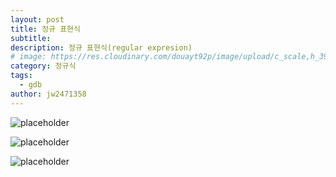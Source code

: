```yaml
---
layout: post
title: 정규 표현식
subtitle: 
description: 정규 표현식(regular expresion)
# image: https://res.cloudinary.com/douayt92p/image/upload/c_scale,h_399,q_auto,w_700/v1593004373/pixabay/moon-5224745_1920_ufjpll.jpg
category: 정규식
tags:
  - gdb
author: jw2471358
---
```


![placeholder](https://res.cloudinary.com/douayt92p/image/upload/c_scale,h_700,q_auto,w_700/v1596378286/dev/%EC%A0%95%EA%B7%9C%EC%8B%9D_20200726_004122881_nswrmm.png)

![placeholder](https://res.cloudinary.com/douayt92p/image/upload/c_scale,h_700,q_auto,w_700/v1596378286/dev/%EC%A0%95%EA%B7%9C%EC%8B%9D_20200726_004823302_q5unde.png)

![placeholder](https://res.cloudinary.com/douayt92p/image/upload/c_scale,h_399,q_auto,w_700/v1596378286/dev/%EC%A0%95%EA%B7%9C%EC%8B%9D_20200726_005021920_apfkai.png)

